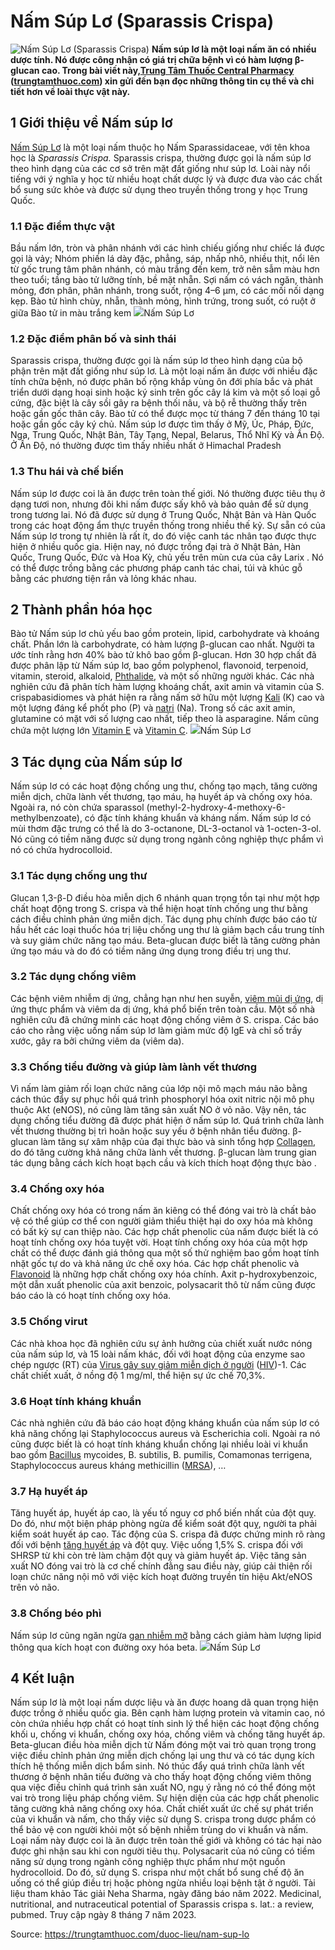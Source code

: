 # Nấm Súp Lơ (Sparassis Crispa)

![Nấm Súp Lơ \(Sparassis Crispa\)](https://trungtamthuoc.com/images/others/nam-sup-lo-4-1618.jpg)
**Nấm súp lơ là một loại nấm ăn có nhiều dược tính. Nó được công nhận có giá trị chữa bệnh vì có hàm lượng β-glucan cao. Trong bài viết này,[Trung Tâm Thuốc Central Pharmacy](https://trungtamthuoc.com/ "Trung Tâm Thuốc Central Pharmacy") ([trungtamthuoc.com](https://trungtamthuoc.com/ "trungtamthuoc.com")) xin gửi đến bạn đọc những thông tin cụ thể và chi tiết hơn về loài thực vật này.**
##  1 Giới thiệu về Nấm súp lơ
[Nấm Súp Lơ](https://trungtamthuoc.com/hoat-chat/nam-sup-lo "Nấm Súp Lơ") là một loại nấm thuộc họ Nấm Sparassidaceae, với tên khoa học là _Sparassis Crispa._
Sparassis crispa, thường được gọi là nấm súp lơ theo hình dạng của các cơ sở trên mặt đất giống như súp lơ. Loài này nổi tiếng với ý nghĩa y học từ nhiều hoạt chất dược lý và được đưa vào các chất bổ sung sức khỏe và được sử dụng theo truyền thống trong y học Trung Quốc.
### 1.1 Đặc điểm thực vật
Bầu nấm lớn, tròn và phân nhánh với các hình chiếu giống như chiếc lá được gọi là vảy; Nhóm phiến lá dày đặc, phẳng, sáp, nhấp nhô, nhiều thịt, nổi lên từ gốc trung tâm phân nhánh, có màu trắng đến kem, trở nên sẫm màu hơn theo tuổi; tầng bào tử lưỡng tính, bề mặt nhẵn. Sợi nấm có vách ngăn, thành mỏng, đơn phân, phân nhánh, trong suốt, rộng 4–6 µm, có các mối nối dạng kẹp. Bào tử hình chùy, nhẵn, thành mỏng, hình trứng, trong suốt, có ruột ở giữa Bào tử in màu trắng kem
![](https://trungtamthuoc.com/images/item/nam-sup-lo-1.jpg)Nấm Súp Lơ
### 1.2 Đặc điểm phân bố và sinh thái
Sparassis crispa, thường được gọi là nấm súp lơ theo hình dạng của bộ phận trên mặt đất giống như súp lơ. Là một loại nấm ăn được với nhiều đặc tính chữa bệnh, nó được phân bố rộng khắp vùng ôn đới phía bắc và phát triển dưới dạng hoại sinh hoặc ký sinh trên gốc cây lá kim và một số loại gỗ cứng, đặc biệt là cây sồi gây ra bệnh thối nâu, và bộ rễ thường thấy trên hoặc gần gốc thân cây. Bào tử có thể được mọc từ tháng 7 đến tháng 10 tại hoặc gần gốc cây ký chủ.
Nấm súp lơ được tìm thấy ở Mỹ, Úc, Pháp, Đức, Nga, Trung Quốc, Nhật Bản, Tây Tạng, Nepal, Belarus, Thổ Nhĩ Kỳ và Ấn Độ. Ở Ấn Độ, nó thường được tìm thấy nhiều nhất ở Himachal Pradesh
### 1.3 Thu hái và chế biến
Nấm súp lơ được coi là ăn được trên toàn thế giới. Nó thường được tiêu thụ ở dạng tươi non, nhưng đôi khi nấm được sấy khô và bảo quản để sử dụng trong tương lai. Nó đã được sử dụng ở Trung Quốc, Nhật Bản và Hàn Quốc trong các hoạt động ẩm thực truyền thống trong nhiều thế kỷ. 
Sự sẵn có của Nấm súp lơ trong tự nhiên là rất ít, do đó việc canh tác nhân tạo được thực hiện ở nhiều quốc gia. Hiện nay, nó được trồng đại trà ở Nhật Bản, Hàn Quốc, Trung Quốc, Đức và Hoa Kỳ, chủ yếu trên mùn cưa của cây Larix . Nó có thể được trồng bằng các phương pháp canh tác chai, túi và khúc gỗ bằng các phương tiện rắn và lỏng khác nhau.
##  2 Thành phần hóa học
Bào tử Nấm súp lơ chủ yếu bao gồm protein, lipid, carbohydrate và khoáng chất. Phần lớn là carbohydrate, có hàm lượng β-glucan cao nhất. Người ta ước tính rằng hơn 40% bào tử khô bao gồm β-glucan. Hơn 30 hợp chất đã được phân lập từ Nấm súp lơ, bao gồm polyphenol, flavonoid, terpenoid, vitamin, steroid, alkaloid, [Phthalide](https://trungtamthuoc.com/hoat-chat/phthalide "Phthalide"), và một số những người khác. Các nhà nghiên cứu đã phân tích hàm lượng khoáng chất, axit amin và vitamin của S. crispabasidiomes và phát hiện ra rằng nấm sở hữu một lượng [Kali](https://trungtamthuoc.com/hoat-chat/kali "Kali") (K) cao và một lượng đáng kể phốt pho (P) và [natri](https://trungtamthuoc.com/hoat-chat/natri "natri") (Na). Trong số các axit amin, glutamine có mặt với số lượng cao nhất, tiếp theo là asparagine. Nấm cũng chứa một lượng lớn [Vitamin E](https://trungtamthuoc.com/hoat-chat/vitamin-e "Vitamin E") và [Vitamin C](https://trungtamthuoc.com/hoat-chat/vitamin-c "Vitamin C").
![](https://trungtamthuoc.com/images/item/nam-sup-lo-2.jpg)Nấm Súp Lơ
##  3 Tác dụng của Nấm súp lơ
Nấm súp lơ có các hoạt động chống ung thư, chống tạo mạch, tăng cường miễn dịch, chữa lành vết thương, tạo máu, hạ huyết áp và chống oxy hóa. Ngoài ra, nó còn chứa sparassol (methyl-2-hydroxy-4-methoxy-6-methylbenzoate), có đặc tính kháng khuẩn và kháng nấm. 
Nấm súp lơ có mùi thơm đặc trưng có thể là do 3-octanone, DL-3-octanol và 1-octen-3-ol. Nó cũng có tiềm năng được sử dụng trong ngành công nghiệp thực phẩm vì nó có chứa hydrocolloid.
### 3.1 Tác dụng chống ung thư
Glucan 1,3-β-D điều hòa miễn dịch 6 nhánh quan trọng tồn tại như một hợp chất hoạt động trong S. crispa và thể hiện hoạt tính chống ung thư bằng cách điều chỉnh phản ứng miễn dịch. Tác dụng phụ chính được báo cáo từ hầu hết các loại thuốc hóa trị liệu chống ung thư là giảm bạch cầu trung tính và suy giảm chức năng tạo máu. Beta-glucan được biết là tăng cường phản ứng tạo máu và do đó có tiềm năng ứng dụng trong điều trị ung thư.
### 3.2 Tác dụng chống viêm
Các bệnh viêm nhiễm dị ứng, chẳng hạn như hen suyễn, [viêm mũi dị ứng](https://trungtamthuoc.com/bai-viet/viem-mui-di-ung "viêm mũi dị ứng"), dị ứng thực phẩm và viêm da dị ứng, khá phổ biến trên toàn cầu. Một số nhà nghiên cứu đã chứng minh các hoạt động chống viêm ở S. crispa. Các báo cáo cho rằng việc uống nấm súp lơ làm giảm mức độ IgE và chỉ số trầy xước, gây ra bởi chứng viêm da (viêm da).
### 3.3 Chống tiểu đường và giúp làm lành vết thương
Vì nấm làm giảm rối loạn chức năng của lớp nội mô mạch máu não bằng cách thúc đẩy sự phục hồi quá trình phosphoryl hóa oxit nitric nội mô phụ thuộc Akt (eNOS), nó cũng làm tăng sản xuất NO ở vỏ não. Vậy nên, tác dụng chống tiểu đường đã được phát hiện ở nấm súp lơ.
Quá trình chữa lành vết thương thường bị trì hoãn hoặc suy yếu ở bệnh nhân tiểu đường. β-glucan làm tăng sự xâm nhập của đại thực bào và sinh tổng hợp [Collagen](https://trungtamthuoc.com/hoat-chat/collagen "Collagen"), do đó tăng cường khả năng chữa lành vết thương. β-glucan làm trung gian tác dụng bằng cách kích hoạt bạch cầu và kích thích hoạt động thực bào .
### 3.4 Chống oxy hóa
Chất chống oxy hóa có trong nấm ăn kiêng có thể đóng vai trò là chất bảo vệ có thể giúp cơ thể con người giảm thiểu thiệt hại do oxy hóa mà không có bất kỳ sự can thiệp nào.
Các hợp chất phenolic của nấm được biết là có hoạt tính chống oxy hóa tuyệt vời. Hoạt tính chống oxy hóa của một hợp chất có thể được đánh giá thông qua một số thử nghiệm bao gồm hoạt tính nhặt gốc tự do và khả năng ức chế oxy hóa. Các hợp chất phenolic và [Flavonoid](https://trungtamthuoc.com/hoat-chat/flavonoid "Flavonoid") là những hợp chất chống oxy hóa chính. Axit p-hydroxybenzoic, một dẫn xuất phenolic của axit benzoic, polysacarit thô từ nấm cũng được báo cáo là có hoạt tính chống oxy hóa.
### 3.5 Chống virut
Các nhà khoa học đã nghiên cứu sự ảnh hưởng của chiết xuất nước nóng của nấm súp lơ, và 15 loài nấm khác, đối với hoạt động của enzyme sao chép ngược (RT) của [Virus gây suy giảm miễn dịch ở người](https://trungtamthuoc.com/bai-viet/chan-doan-va-dieu-tri-hivaids "Virus gây suy giảm miễn dịch ở người") ([HIV](https://trungtamthuoc.com/bai-viet/chan-doan-va-dieu-tri-hivaids "HIV"))-1. Các chất chiết xuất, ở nồng độ 1 mg/ml, thể hiện sự ức chế 70,3%.
### 3.6 Hoạt tính kháng khuẩn
Các nhà nghiên cứu đã báo cáo hoạt động kháng khuẩn của nấm súp lơ có khả năng chống lại Staphylococcus aureus và Escherichia coli. Ngoài ra nó cũng được biết là có hoạt tính kháng khuẩn chống lại nhiều loài vi khuẩn bao gồm [Bacillus](https://trungtamthuoc.com/hoat-chat/bacillus "Bacillus") mycoides, B. subtilis, B. pumilis, Comamonas terrigena, Staphylococcus aureus kháng methicillin ([MRSA](https://trungtamthuoc.com/bai-viet/nhiem-trung-do-tu-cau-vang-staphylococcus-aureus "MRSA")), …
### 3.7 Hạ huyết áp
Tăng huyết áp, huyết áp cao, là yếu tố nguy cơ phổ biến nhất của đột quỵ. Do đó, như một biện pháp phòng ngừa để kiểm soát đột quỵ, người ta phải kiểm soát huyết áp cao. Tác động của S. crispa đã được chứng minh rõ ràng đối với bệnh [tăng huyết áp](https://trungtamthuoc.com/bai-viet/tang-huyet-ap-thong-tin-ve-benh-danh-cho-benh-nhan "tăng huyết áp") và đột quỵ. Việc uống 1,5% S. crispa đối với SHRSP từ khi còn trẻ làm chậm đột quỵ và giảm huyết áp. Việc tăng sản xuất NO đóng vai trò là cơ chế chính đằng sau điều này, giúp cải thiện rối loạn chức năng nội mô với việc kích hoạt đường truyền tín hiệu Akt/eNOS trên vỏ não.
### 3.8 Chống béo phì
Nấm súp lơ cũng ngăn ngừa [gan nhiễm mỡ](https://trungtamthuoc.com/bai-viet/gan-nhiem-mo-do-thuoc-va-chat-doc-hoa-hoc "gan nhiễm mỡ") bằng cách giảm hàm lượng lipid thông qua kích hoạt con đường oxy hóa beta. 
![](https://trungtamthuoc.com/images/item/nam-sup-lo-1\(1\).jpg)Nấm Súp Lơ
##  4 Kết luận
Nấm súp lơ là một loại nấm dược liệu và ăn được hoang dã quan trọng hiện được trồng ở nhiều quốc gia. Bên cạnh hàm lượng protein và vitamin cao, nó còn chứa nhiều hợp chất có hoạt tính sinh lý thể hiện các hoạt động chống khối u, chống vi khuẩn, chống oxy hóa, chống viêm và chống tăng huyết áp. Beta-glucan điều hòa miễn dịch từ Nấm đóng một vai trò quan trọng trong việc điều chỉnh phản ứng miễn dịch chống lại ung thư và có tác dụng kích thích hệ thống miễn dịch bẩm sinh. Nó thúc đẩy quá trình chữa lành vết thương ở bệnh nhân tiểu đường và cho thấy hoạt động chống viêm thông qua việc điều chỉnh quá trình sản xuất NO, ngụ ý rằng nó có thể đóng một vai trò trong liệu pháp chống viêm. Sự hiện diện của các hợp chất phenolic tăng cường khả năng chống oxy hóa. Chất chiết xuất ức chế sự phát triển của vi khuẩn và nấm, cho thấy việc sử dụng S. crispa trong dược phẩm có thể bảo vệ con người khỏi một số bệnh nhiễm trùng do vi khuẩn và nấm. Loại nấm này được coi là ăn được trên toàn thế giới và không có tác hại nào được ghi nhận sau khi con người tiêu thụ. Polysacarit của nó cũng có tiềm năng sử dụng trong ngành công nghiệp thực phẩm như một nguồn hydrocolloid. Do đó, sử dụng S. crispa như một chất bổ sung chế độ ăn uống có thể giúp điều trị hoặc phòng ngừa nhiều loại bệnh tật ở người.
Tài liệu tham khảo
Tác giải Neha Sharma, ngày đăng báo năm 2022. Medicinal, nutritional, and nutraceutical potential of Sparassis crispa s. lat.: a review, pubmed. Truy cập ngày 8 tháng 7 năm 2023.


Source: https://trungtamthuoc.com/duoc-lieu/nam-sup-lo